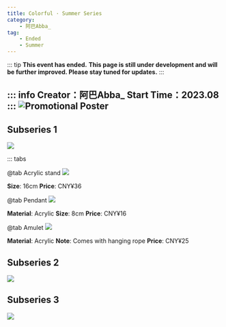 ```yaml
---
title: Colorful · Summer Series
category: 
    - 阿巴Abba_
tag:
    - Ended
    - Summer
---
```

::: tip
**This event has ended.**
**This page is still under development and will be further improved. Please stay tuned for updates.**
:::

::: info
**Creator：阿巴Abba_**
**Start Time：2023.08**
:::
![Promotional Poster](https://pic.mufeng086.com/i/2023/09/16/nvfget.webp)
---

## Subseries 1

![](https://pic.mufeng086.com/i/2023/09/16/o2bs4m.webp)

::: tabs

@tab Acrylic stand
![](https://pic.mufeng086.com/i/2023/09/16/o4qjfq.webp)

**Size**: 16cm
**Price**: CNY¥36

@tab Pendant
![](https://pic.mufeng086.com/i/2023/09/16/o4qf7g.webp)

**Material**: Acrylic
**Size**: 8cm
**Price**: CNY¥16

@tab Amulet
![](https://pic.mufeng086.com/i/2023/09/16/o4q3ud.webp)

**Material**: Acrylic
**Note**: Comes with hanging rope
**Price**: CNY¥25


## Subseries 2

![](https://pic.mufeng086.com/i/2023/09/16/o2c9cg.webp)

## Subseries 3

![](https://pic.mufeng086.com/i/2023/09/16/o2cjh5.webp)